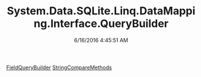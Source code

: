 ﻿---
title: System.Data.SQLite.Linq.DataMapping.Interface.QueryBuilder
date: 6/16/2016 4:45:51 AM
---

[FieldQueryBuilder](T-System.Data.SQLite.Linq.DataMapping.Interface.QueryBuilder.FieldQueryBuilder.html)
[StringCompareMethods](T-System.Data.SQLite.Linq.DataMapping.Interface.QueryBuilder.StringCompareMethods.html)

